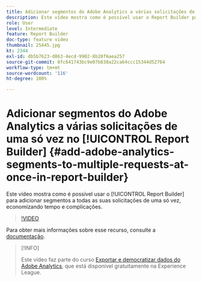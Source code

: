 ```yaml
---
title: Adicionar segmentos do Adobe Analytics a várias solicitações de uma só vez no Report Builder
description: Este vídeo mostra como é possível usar o Report Builder para adicionar segmentos a todas as suas solicitações de uma só vez, economizando tempo e complicações.
role: User
level: Intermediate
feature: Report Builder
doc-type: feature video
thumbnail: 25445.jpg
kt: 2344
exl-id: db5b7623-d863-4ecd-9902-8b20f6aea257
source-git-commit: 8fc641743bc9e07b838a22ca64ccc15344d52764
workflow-type: tm+mt
source-wordcount: '116'
ht-degree: 100%

---
```


# Adicionar segmentos do Adobe Analytics a várias solicitações de uma só vez no [!UICONTROL Report Builder] {#add-adobe-analytics-segments-to-multiple-requests-at-once-in-report-builder}

Este vídeo mostra como é possível usar o [!UICONTROL Report Builder] para adicionar segmentos a todas as suas solicitações de uma só vez, economizando tempo e complicações.

>[!VIDEO](https://video.tv.adobe.com/v/25445/?quality=12&learn=on)

Para obter mais informações sobre esse recurso, consulte a [documentação](https://experienceleague.adobe.com/docs/analytics/analyze/report-builder/home.html?lang=pt-BR).

>[!INFO]
>
> Este vídeo faz parte do curso [Exportar e democratizar dados do Adobe Analytics](https://experienceleague.adobe.com/?recommended=Analytics-A-1-2022.1.democratizing&amp;lang=pt-BR), que está disponível gratuitamente na Experience League.